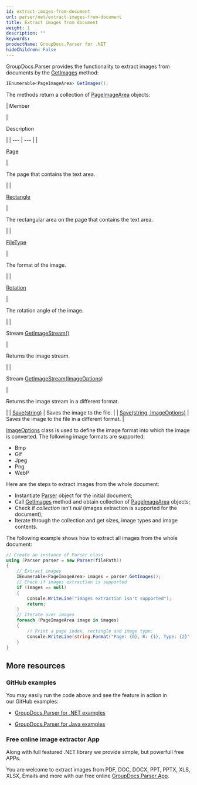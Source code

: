 ```yaml
---
id: extract-images-from-document
url: parser/net/extract-images-from-document
title: Extract images from document
weight: 1
description: ""
keywords: 
productName: GroupDocs.Parser for .NET
hideChildren: False
---
```

GroupDocs.Parser provides the functionality to extract images from documents by the [GetImages](https://apireference.groupdocs.com/net/parser/groupdocs.parser/parser/methods/getimages) method:

```csharp
IEnumerable<PageImageArea> GetImages();

```

The methods return a collection of [PageImageArea](https://apireference.groupdocs.com/net/parser/groupdocs.parser.data/pageimagearea) objects:

| 
Member

 | 

Description

 |
| --- | --- |
| 

[Page](https://apireference.groupdocs.com/net/parser/groupdocs.parser.data/pagearea/properties/page)

 | 

The page that contains the text area.

 |
| 

[Rectangle](https://apireference.groupdocs.com/net/parser/groupdocs.parser.data/pagearea/properties/rectangle)

 | 

The rectangular area on the page that contains the text area.

 |
| 

[FileType](https://apireference.groupdocs.com/net/parser/groupdocs.parser.data/pageimagearea/properties/filetype)

 | 

The format of the image.

 |
| 

[Rotation](https://apireference.groupdocs.com/net/parser/groupdocs.parser.data/pageimagearea/properties/rotation)

 | 

The rotation angle of the image.

 |
| 

Stream [GetImageStream()](https://apireference.groupdocs.com/net/parser/groupdocs.parser.data/pageimagearea/methods/getimagestream)

 | 

Returns the image stream.

 |
| 

Stream [GetImageStream(ImageOptions)](https://apireference.groupdocs.com/net/parser/groupdocs.parser.data.pageimagearea/getimagestream/methods/1)

 | 

Returns the image stream in a different format.

 |
| [Save(string)](https://apireference.groupdocs.com/net/parser/groupdocs.parser.data/pageimagearea/methods/save) | Saves the image to the file. |
| [Save(string, ImageOptions)](https://apireference.groupdocs.com/net/parser/groupdocs.parser.data.pageimagearea/save/methods/1) | Saves the image to the file in a different format. |

[ImageOptions](https://apireference.groupdocs.com/net/parser/groupdocs.parser.options/imageoptions) class is used to define the image format into which the image is converted. The following image formats are supported:

*   Bmp
*   Gif
*   Jpeg
*   Png
*   WebP

Here are the steps to extract images from the whole document:

*   Instantiate [Parser](https://apireference.groupdocs.com/net/parser/groupdocs.parser/parser) object for the initial document;
*   Call [GetImages](https://apireference.groupdocs.com/net/parser/groupdocs.parser/parser/methods/getimages) method and obtain collection of [PageImageArea](https://apireference.groupdocs.com/net/parser/groupdocs.parser.data/pageimagearea) objects;
*   Check if *collection* isn't *null* (images extraction is supported for the document);
*   Iterate through the collection and get sizes, image types and image contents.

The following example shows how to extract all images from the whole document:

```csharp
// Create an instance of Parser class
using (Parser parser = new Parser(filePath))
{
    // Extract images
    IEnumerable<PageImageArea> images = parser.GetImages();
    // Check if images extraction is supported
    if (images == null)
    {
        Console.WriteLine("Images extraction isn't supported");
        return;
    }
    // Iterate over images
    foreach (PageImageArea image in images)
    {
        // Print a page index, rectangle and image type:
        Console.WriteLine(string.Format("Page: {0}, R: {1}, Type: {2}", image.Page.Index, image.Rectangle, image.FileType));
    }
}

```

## More resources

### GitHub examples

You may easily run the code above and see the feature in action in our GitHub examples:

*   [GroupDocs.Parser for .NET examples](https://github.com/groupdocs-parser/GroupDocs.Parser-for-.NET)
    
*   [GroupDocs.Parser for Java examples](https://github.com/groupdocs-parser/GroupDocs.Parser-for-Java)
    

### Free online image extractor App

Along with full featured .NET library we provide simple, but powerfull free APPs.

You are welcome to extract images from PDF, DOC, DOCX, PPT, PPTX, XLS, XLSX, Emails and more with our free online [GroupDocs Parser App](https://products.groupdocs.app/parser).

